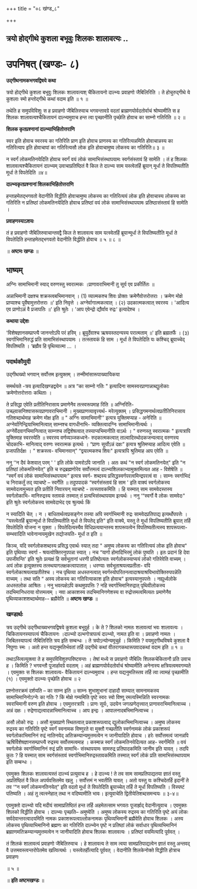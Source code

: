 +++
title = "०८ खंण्ड_८"

+++


## त्रयो होद्गीथे कुशला बभूवुः शिलकः शालावत्यः ..

# **उपनिषत् (खण्डः- ८)**

**उद्गीथनामकभगवद्विषये कथा**

त्रयो होद्गीथे कुशला बभूवुः शिलकः शालावत्यश् चैकितायनो दाल्भ्यः प्रवाहणो जैबिलिरिति । ते होचुरुद्गीथे ये कुशलाः स्मो हन्तोद्गीथे कथां वदाम इति ॥ १ ॥

तथेति ह समुपविविशुः स ह प्रवाहणो जैबिलिरुवाच भगवन्तावग्रे वदतां ब्राह्मणयोर्वदतोर्वाचं श्रोष्यामीति स ह शिलकः शालावत्यश्चैकितायनं दाल्भ्यमुवाच हन्त त्वा पृच्छानीति पृच्छेति होवाच का साम्नो गतिरिति ॥ २ ॥

**शिलक कृतप्रश्नानां दाल्भ्याभिहितोत्तराणि**

स्वर इति होवाच स्वरस्य का गतिरिति प्राण इति होवाच प्राणस्य का गतिरित्यन्नमिति होवाचान्नस्य का गतिरित्याप इति होवाचापां का गतिरित्यसौ लोक इति होवाचामुष्य लोकस्य का गतिरिति॥ ३ ॥

न स्वर्गं लोकमतिनयेदिति होवाच स्वर्गं वयं लोकं सामाभिसंस्थापयामः स्वर्गसंस्तावं हि सामेति । तं ह शिलकः शालावत्यश्चैकितायनं दाल्भ्यम् उवाचाप्रतिष्ठितं वै किल ते दाल्भ्य साम यस्त्वेतर्हि ब्रूयान् मूर्धा ते विपतिष्यतीति मूर्धा ते विपतेदिति ॥४॥

**दाल्भ्यकृतप्रश्नानां शिलकाभिहितोत्तराणि**

हन्ताहमेतद्भगवतो वेदानीति विद्धीति होवाचामुष्य लोकस्य का गतिरित्ययं लोक इति होवाचास्य लोकस्य का गतिरिति न प्रतिष्ठां लोकमतिनयेदिति होवाच प्रतिष्ठां वयं लोकं सामाभिसंस्थापयामः प्रतिष्ठासंस्तावं हि सामेति ।

**प्रवाहणस्याऽशयः**

तं ह प्रवाहणो जैबिलिरुवाचान्तवद्वै किल ते शालावत्य साम यत्स्वेतर्हि ब्रूयान्मूर्धा ते विपतिष्यतीति मूर्धा ते विपतेदिति हन्ताहमेतद्भगवतो वेदानीति विद्धीति होवाच ॥ ५ ॥ ८ ॥

॥ **अष्टमः खण्डः** ॥

## **भाष्यम्**

अग्निः सामाभिमानी स्याद् वरुणस्तु स्वरात्मकः ।प्राणावराभिमानी तु सूर्य एव प्रकीर्तितः ॥

अन्नाभिमानी दक्षश्च शक्रस्त्वबभिमानवान् । (1) व्यात्मकश्च शिवः प्रोक्तः क्रमेणैवोत्तरोत्तराः । क्रमेण मोक्षे प्राप्याश्च पूर्वेषामुत्तरोत्तराः ॥' इति निवृत्ते । अग्नेर्वागात्मकत्वात् । (२) उदकात्मकत्वात् स्वरस्य । 'आदित्य एव प्राणोऽन्नं वै प्रजापतिः ॥' इति श्रुतेः । 'आप एवेन्द्रो द्यौर्वाव रुद्रः' इत्यादेश्च ।

**कथाया उद्देशः**

'विशेषज्ञानसम्प्राप्त्यै जानन्तोऽपि परं हरिम् । ब्रूयुर्देवाश्च ऋषयस्तदन्यस्य परात्मताम् ॥' इति ब्रह्मतर्फे । (३) स्वर्गाभिमानिरुद्धं प्रति सामाभिसंस्थापयामः । तत्स्तावकं हि साम । मूर्धा ते विपतेदिति यः कश्चिद् ब्रूयाच्चेद् विपतिष्यति । ‘ब्रह्मैव हि पृथिव्यात्मा … ।

### पदार्थकौमुदी

उद्गीथख्यो भगवान् सर्वोत्तम इत्युक्तम् । तन्मीमांसारूपाख्यायिकया

समर्थयते -त्रय इत्यादिखण्डद्वयेन ॥ अत्र “का साम्नो गतिः " इत्यादिना सामस्वरप्राणान्नाब्द्युलोकाः क्रमेणोत्तरोत्तराः कथिताः ।

ते प्रसिद्धा एवेति प्रतीतिनिरासाय प्रमाणेनैव तत्स्वरूपमाह रिति ॥ अग्निरिति- उच्छ्वासनिश्वासरूपप्राणावराभिमानी । मुख्यप्राणव्यावृत्त्यर्थ- मरेत्युक्तम् । प्रसिद्धगमनार्थत्वप्रतीतिनिरासाय गतिशब्दार्थमाह क्रमेण मोक्ष इति ॥ " अग्निः सामाभिमानी'' इत्यत्र युक्तिमप्याह - अनेरिति ॥ अग्नेर्वागिन्द्रियाभिमानित्वात् साम्नश्च वागधीनाभि- व्यक्तित्वादग्निः सामाभिमानीत्यर्थः । अग्नेर्वेदवागभिमानित्वात् साम्नश्च तद्विशेषत्वात् तस्याप्यभिमानीति वाऽर्थः । " वरुणस्तु स्वरात्मकः " इत्यत्रापि युक्तिमाह स्वरस्येति ॥ स्वरस्य वर्णव्यञ्जकध्वने- रुदकात्मकत्वात् ताल्वादिस्थोदकजन्यत्वाद् वरुणस्य चोदकाभि- मानित्वाद् वरुणः स्वरात्मक इत्यर्थः । “प्राणः सूर्योऽन्नं दक्षः” इत्यत्र श्रुतिमप्याह आदित्य एवेति ॥ प्रजापतिर्दक्षः । " शक्रस्त्व- वभिमानवान्” “द्वयात्मकश्च शिवः" इत्यत्रापि श्रुतिमाह आप एवेति ॥

ननु ‘‘न दैवं केशवात् परम् ' ' इति लोके पामरोऽपि जानाति । अतः कथं "न स्वर्ग लोकमतिनयेत्" इति "न प्रतिष्ठां लोकमतिनयेत्” इति च रुद्रब्रह्मणोरेव सर्वोत्तमत्वं दाल्भ्यशिलकाभ्यामुक्तमित्यत आह - विशेषेति ॥ “स्वर्गं वयं लोकं सामाभिसंस्थापयामः” इत्यत्र स्वर्ग- शब्दस्य प्रसिद्धस्वर्गपरत्वमिन्द्रपरत्वं वा । साम्नः स्वर्गाभिदं च निराकर्तुं तद् व्याचष्टे – स्वर्गेति ॥ तदुपपादकं “स्वर्गसंस्तावं हि साम ' इति वाक्यं स्वर्गलोकस्य सामवेदत्वमुच्यत इति प्रतीतिं निवारयन् व्याचष्टे - तत्स्तावकमिति । हि यस्मात् साम सामवेदस्तस्य स्वर्गलोकाभि- मानिरुद्रस्य स्तावकं तस्मात् तं प्रत्यभिसंस्थापयाम इत्यर्थः । ननु ‘“स्वर्गो वै लोकः सामवेदः" इति श्रुतेः स्वर्गलोकस्य सामवेदाभेद एव श्रुत्यर्थः किं

न स्यादिति चेत् । न । बाधितार्थत्वप्रसङ्गेन तस्या अपि स्वर्गाभिमानी रुद्रः सामवेदप्रतिपाद्य इत्यर्थोपपत्तेः । “यस्त्वेतर्हि ब्रूयान्मूर्धा ते विपतिष्यतीति मूर्धा ते विपतेद् इति" इति वाक्ये, यस्तु ते मूर्धा विपतिष्यतीति ब्रूयात् तर्हि विपतेदिति योजना न युक्ता । विपतेदित्यस्यैव विधिप्रत्ययान्तस्य शापरूपत्वेन विपतिष्यतीत्यस्य शापरूपत्वा- सम्भवादिति भावेनान्वयमुखेन तद्योजयति- मूर्धा त इति ॥

किञ्च, यदि स्वर्गलोकशब्दस्य प्रसिद्ध एवार्थः स्यात् तदा " अमुष्य लोकस्य का गतिरित्ययं लोक इति होवाच" इति पृथिव्याः स्वर्गा - श्रयत्वोक्तिरनुपपन्ना स्यात् । नच “यागो होमादिभिरमुं लोकं पुष्यति । इतः प्रदानं हि देवा उपजीवन्ति' इति श्रुतेः प्रत्यक्षं हि सर्वभूतानां धरणी प्रतिष्ठेत्यतः स्वर्गलोकस्याप्ययं लोको गतिरेवेति वाच्यम् । अयं लोक इत्युक्तस्य तत्स्थयागलक्षकत्वापातात् । धरण्याः सर्वभूताश्रयत्वप्रतीता- वपि स्वर्गलोकाश्रयत्वाप्रतीतेश्च । नच पृथिव्या अधस्तनत्वात् स्वर्गस्योपरितनत्वादाश्रयाश्रयिभावोक्तिरुपपन्नेति वाच्यम् । तथा सति “ अस्य लोकस्य का गतिरित्याकाश इति होवाच" इत्यस्यानुपपत्तेः । नह्यूर्ध्वलोके अधस्तलोक आश्रितः । ननु भवत्पक्षेऽपि कथमुपपत्तिः ? नहि स्वर्गाभिमानिरुद्रात् पृथिवीलोकस्य तदभिमानिधराया वोत्तमत्वम् । नवा आकाशस्य तदभिमानिगणेशस्य वा रुद्रोत्तमत्वमित्यतः प्रमाणेनैव पृथिव्याकाशशब्दार्थमाह-- ब्रह्मैवेति ॥ **अष्टमः खण्डः** ॥

### **खण्डार्थः**

त्रय उद्गीथे उद्गीथाख्यभगवद्विषये कुशला बभूवुर्ह । के ते ? शिलको नामतः शलावत्यां भवः शालावत्यः । चिकितायनस्यापत्यं चैकितायनः ।दाल्भ्यो दल्भगोत्रापत्यं दाल्भ्यो, नामत इति वा । प्रवाहणो नामतः । जिबिलस्यापत्यं जैबिलिरिति त्रय इति सम्बन्धः । ते त्रयोऽन्योन्यमूचुर्ह । किमिति ? वयमुद्गीथविषये कुशला वै निपुणाः स्मः । अतो हन्त यद्यनुमतिर्भवतां तर्हि उद्गीथे कथां वीतरागकथारूपवादकथां वदाम इति ॥ १ ॥

तथाऽस्त्वित्युक्त्वा ते ह समुपविविशुरुपविष्टवन्तः । तेषां मध्ये स प्रवाहणो जैबिलिः शिलकचेकितानौ प्रति उवाच ह । किमिति ? भगवन्तौ पूजार्हावग्रे वदताम् । अहं ब्राह्मणयोर्वदतोर्वाचं श्रोष्यामीति अनेनास्य क्षत्रियत्वमवगम्यते । एवमुक्तः स शिलकः शालावत्य- वैकितायनं दाल्भ्यमुवाच । हन्त यद्यनुमतिस्तव तर्हि त्वा त्वामहं पृच्छामीति (१) । एवमुक्तो दाल्भ्यः पृच्छेति होवाच ॥ २

प्रश्नोत्तरक्रमं दर्शयति – का साम्न इति ॥ साम्नः शुभाशुभानां दाहादौ साम्यात् सामनामकस्य सामाभिमानिनोऽग्नेः का गतिः ? किं मोक्षे गम्यमिति पृष्टे स्वरः स्वो विष्णू रमत्यस्मिन्निति स्वरनामकः स्वराभिमानी वरुण इति होवाच । एवमुत्तरत्रापि । प्राणः सूर्यः, उदयेन जगत्प्रणेतृत्त्वात् प्राणावराभिमानित्वाच्च । अन्नं दक्षः । रुद्रेणाद्यत्वादन्नाभिमानित्वाच्च । आप इन्द्रः । आपालनादबभिमानित्वाच्च ।

असौ लोको रुद्रः । असौ मुख्यप्राणे स्थितत्वात् प्रकाशरूपत्वाद् द्युलोकाभिमानित्वाच्च । अमुष्य लोकस्य रुद्रस्य का गतिरिति पृष्टे स्वर्गं स्वनामक विष्णुरते वा मुक्तौ गच्छतीति स्वर्गनामकं लोकं प्रकाशरूपं स्वर्गलोकाभिमानिनं रुद्रं नातिनयेद् अतिक्रम्यान्यमुत्तमत्वेन न जानीयादिति होवाच । हरेः सर्वोत्तमत्वं जानन्नपि ऋषिर्विशेषज्ञानसम्प्राप्त्यै रुद्रस्य सर्वोत्तमत्वमाह । कस्मान्न स्वर्गं लोकमतिनयेदित्यत आह- स्वर्गमिति ॥ वयं स्वर्गलोकं स्वर्गाभिमानिनं रुद्रं प्रति सामाभि- संस्थापयामः सामरुद्र प्रतिपादकमिति जानीम इति यावत् । तदपि कुतः ? हि यस्मात् साम स्वर्गसंस्तावं स्वर्गाभिमानिरुद्रस्तावकमिति तस्मात् स्वर्गं लोकं प्रति सामाभिसंस्थापयाम इति सम्बन्धः ।

एवमुक्तः शिलकः शालावत्यस्तं दाल्भ्यं प्रत्युवाच ह । हे दाल्भ्य ! ते तव साम सामप्रतिपाद्यतया ज्ञातं वस्तु अप्रतिष्ठितं वै किल अपर्यवसितमेव खलु । सर्वोत्तमं न भवतीति यावत् । अतो यस्तु यः कश्चिदेतर्हि इदानीं ते तव ‘“न स्वर्गं लोकमनतिनयेत्” इति वदतो मूर्धा ते विपतेदिति ब्रूयाच्चेत् तर्हि ते मूर्धा विपतिष्यति । विस्पष्टं पतिष्यति । अहं तु त्वत्स्नेहात् तथा न वदिष्यामीति भावः। इत्युवाचेति द्वितीयेतिशब्दसमन्वयः ॥ ३-४॥

एवमुक्तो दाल्भ्यो यदि मदीयं सामाप्रतिष्ठितं हन्त तर्हि अहमेतत्साम भगवतः पूजार्ह्राद् वेदानीत्युवाच । एवमुक्तः शिलको विद्धीति होवाच । दाल्भ्यः पृच्छति– अमुष्येति । अमुष्य लोकस्य रुद्रस्य का गतिरिति पृष्टे अयं लोकः सर्वदेवान्तरत्वादयमिति नामकः प्रकाशरूपत्वाल्लोकनामकः पृथिव्यभिमानी ब्रह्मैवेति होवाच शिलकः । अस्य लोकस्य पृथिव्याभिमानिनो ब्रह्मणः का गतिरिति दाल्भ्येन पृष्टे न प्रतिष्ठां लोकं सर्वाधार पृथिव्यभिमानिनं ब्रह्माणमतिक्रम्यान्यमुत्तमत्वेन न जानीयादिति होवाच शिलकः शालावत्यः । प्रतिष्ठां वयमित्यादि पूर्ववत् ।

तं शिलकं शालावत्यं प्रवाहणो जैबिलिरुवाच । हे शालावत्य ते साम त्वया सामप्रतिपाद्यत्वेन ज्ञातं वस्तु अन्तवद् वै उत्तमवस्त्वन्तरोपेतमेव खत्वित्यर्थः । यस्त्वेतर्हीत्यादि पूर्ववत् । वेदानीति शिलकेनोक्ते विद्धीति होत्राच प्रवाहणः

॥ ५ ॥

॥ **इति अष्टमखण्डः** ॥

